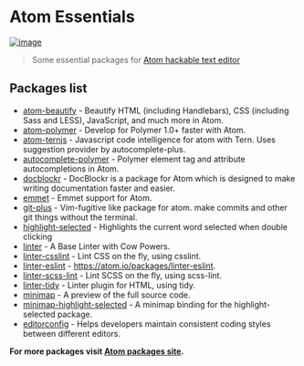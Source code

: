 # Atom Essentials
[![image](https://atom.io/assets/logo-0aa107f965425de0266a7cf172ca0af8.png)](https://atom.io/)

> Some essential packages for [Atom hackable text editor](https://atom.io/)

## Packages list

* [atom-beautify](https://atom.io/packages/atom-beautify) - Beautify HTML (including Handlebars), CSS (including Sass and LESS), JavaScript, and much more in Atom.
* [atom-polymer](https://atom.io/packages/atom-polymer) - Develop for Polymer 1.0+ faster with Atom.
* [atom-ternjs](https://atom.io/packages/atom-ternjs) - Javascript code intelligence for atom with Tern. Uses suggestion provider by autocomplete-plus.
* [autocomplete-polymer](https://atom.io/packages/autocomplete-polymer) - Polymer element tag and attribute autocompletions in Atom.
* [docblockr](https://atom.io/packages/docblockr) - DocBlockr is a package for Atom which is designed to make writing documentation faster and easier.
* [emmet](https://atom.io/packages/emmet) - Emmet support for Atom.
* [git-plus](https://atom.io/packages/git-plus) - Vim-fugitive like package for atom. make commits and other git things without the terminal.
* [highlight-selected](https://atom.io/packages/highlight-selected) - Highlights the current word selected when double clicking
* [linter](https://atom.io/packages/linter) - A Base Linter with Cow Powers.
* [linter-csslint](https://atom.io/packages/linter-csslint) - Lint CSS on the fly, using csslint.
* [linter-eslint](https://atom.io/packages/linter-eslint) - https://atom.io/packages/linter-eslint.
* [linter-scss-lint](https://atom.io/packages/linter-scss-lint) - Lint SCSS on the fly, using scss-lint.
* [linter-tidy](https://atom.io/packages/linter-tidy) - Linter plugin for HTML, using tidy.
* [minimap](https://atom.io/packages/minimap) - A preview of the full source code.
* [minimap-highlight-selected](https://atom.io/packages/minimap-highlight-selected) - A minimap binding for the highlight-selected package.
* [editorconfig](https://atom.io/packages/editorconfig) - Helps developers maintain consistent coding styles between different editors.

**For more packages visit [Atom packages site](https://atom.io/packages).**
